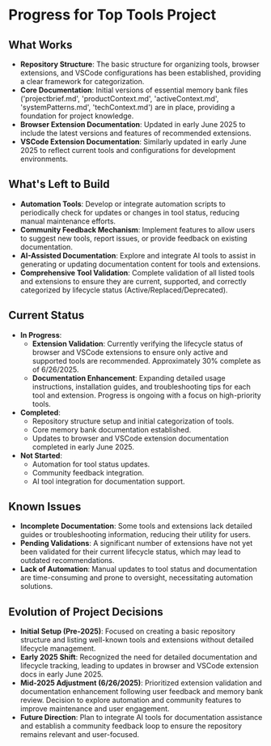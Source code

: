 # Progress for Top Tools Project

## What Works

- **Repository Structure**: The basic structure for organizing tools, browser extensions, and VSCode configurations has
  been established, providing a clear framework for categorization.
- **Core Documentation**: Initial versions of essential memory bank files ('projectbrief.md', 'productContext.md',
  'activeContext.md', 'systemPatterns.md', 'techContext.md') are in place, providing a foundation for project knowledge.
- **Browser Extension Documentation**: Updated in early June 2025 to include the latest versions and features of
  recommended extensions.
- **VSCode Extension Documentation**: Similarly updated in early June 2025 to reflect current tools and configurations
  for development environments.

## What's Left to Build

- **Automation Tools**: Develop or integrate automation scripts to periodically check for updates or changes in tool
  status, reducing manual maintenance efforts.
- **Community Feedback Mechanism**: Implement features to allow users to suggest new tools, report issues, or provide
  feedback on existing documentation.
- **AI-Assisted Documentation**: Explore and integrate AI tools to assist in generating or updating documentation
  content for tools and extensions.
- **Comprehensive Tool Validation**: Complete validation of all listed tools and extensions to ensure they are current,
  supported, and correctly categorized by lifecycle status (Active/Replaced/Deprecated).

## Current Status

- **In Progress**:
  - **Extension Validation**: Currently verifying the lifecycle status of browser and VSCode extensions to ensure only
    active and supported tools are recommended. Approximately 30% complete as of 6/26/2025.
  - **Documentation Enhancement**: Expanding detailed usage instructions, installation guides, and troubleshooting tips
    for each tool and extension. Progress is ongoing with a focus on high-priority tools.
- **Completed**:
  - Repository structure setup and initial categorization of tools.
  - Core memory bank documentation established.
  - Updates to browser and VSCode extension documentation completed in early June 2025.
- **Not Started**:
  - Automation for tool status updates.
  - Community feedback integration.
  - AI tool integration for documentation support.

## Known Issues

- **Incomplete Documentation**: Some tools and extensions lack detailed guides or troubleshooting information, reducing
  their utility for users.
- **Pending Validations**: A significant number of extensions have not yet been validated for their current lifecycle
  status, which may lead to outdated recommendations.
- **Lack of Automation**: Manual updates to tool status and documentation are time-consuming and prone to oversight,
  necessitating automation solutions.

## Evolution of Project Decisions

- **Initial Setup (Pre-2025)**: Focused on creating a basic repository structure and listing well-known tools and
  extensions without detailed lifecycle management.
- **Early 2025 Shift**: Recognized the need for detailed documentation and lifecycle tracking, leading to updates in
  browser and VSCode extension docs in early June 2025.
- **Mid-2025 Adjustment (6/26/2025)**: Prioritized extension validation and documentation enhancement following user
  feedback and memory bank review. Decision to explore automation and community features to improve maintenance and user
  engagement.
- **Future Direction**: Plan to integrate AI tools for documentation assistance and establish a community feedback loop
  to ensure the repository remains relevant and user-focused.
